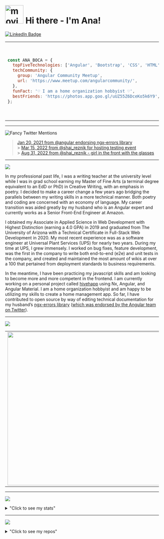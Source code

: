 <!-- <img src="/header.svg"> -->

# <img src="https://media.giphy.com/media/LOactPJKWtNLyErSCr/giphy.gif" alt="moving cherry blossom" width="60px" /> Hi there - I'm Ana!

[![LinkedIn Badge](https://img.shields.io/badge/LinkedIn-informational?style=for-the-badge&logo=linkedin&logoColor=white&color=f2808e)](https://www.linkedin.com/in/anaboca/)

<table>
<tr>
<td width="1500px">

```javascript
const ANA_BOCA = {
  topFiveTechnologies: ['Angular', 'Bootstrap', 'CSS', 'HTML', 'JavaScript'],
  techCommunity: {
    group: 'Angular Community Meetup',
    url: 'https://www.meetup.com/angularcommunity/',
  },
  funFact: '♡ I am a home organization hobbyist ♡',
  bestFriends: 'https://photos.app.goo.gl/uUZ55Z6DceKo5k6Y9',
};
```

</td>
<td>

<img align="right" src="https://media.giphy.com/media/1nnqPU3UNtwBmybOyM/giphy.gif" width="250px">

</td>
</tr>
</table>

<hr>

![Fancy Twitter Mentions](https://img.shields.io/badge/Fancy%20Twitter%20Mentions-1DA1F2?style=for-the-badge&logo=twitter&logoColor=white&color=f2808e)

> [Jan 20, 2021 from @angular endorsing ngx-errors library](https://twitter.com/angular/status/1355259422545752076)<br> > [Mar 15, 2022 from @shai_reznik for hosting testing event](https://twitter.com/shai_reznik/status/1503725360327897092)<br> > [Aug 31, 2022 from @shai_reznik - girl in the front with the glasses](https://twitter.com/shai_reznik/status/1565146679883403264?ref_src=twsrc%5Egoogle%7Ctwcamp%5Eserp%7Ctwgr%5Etweet)

<hr>

![](https://img.shields.io/badge/💮%20Exposition-f2808e?style=for-the-badge)

In my professional past life, I was a writing teacher at the university level while I was in grad school earning my Master of Fine Arts (a terminal degree equivalent to an EdD or PhD) in Creative Writing, with an emphasis in poetry. I decided to make a career change a few years ago bridging the parallels between my writing skills in a more technical manner. Both poetry and coding are concerned with an economy of language. My career transition was aided greatly by my husband who is an Angular expert and currently works as a Senior Front-End Engineer at Amazon.

I obtained my Associate in Applied Science in Web Development with Highest Distinction (earning a 4.0 GPA) in 2019 and graduated from The University of Arizona with a Technical Certificate in Full-Stack Web Development in 2020. My most recent experience was as a software engineer at Universal Plant Services (UPS) for nearly two years. During my time at UPS, I grew immensely. I worked on bug fixes, feature development, was the first in the company to write both end-to-end (e2e) and unit tests in the company, and created and maintained the most amount of wikis at over a 100 that pertained from deployment standards to business requirements.

In the meantime, I have been practicing my javascript skills and am looking to become more and more competent in the frontend. I am currently working on a personal project called [hivehapp](https://github.com/AnaBoca/hivehapp) using Nx, Angular, and Angular Material. I am a home organization hobbyist and am happy to be utilizing my skills to create a home management app. So far, I have contributed to open source by way of editing technical documentation for my husband’s [ngx-errors library](https://github.com/ngspot/ngx-errors) ([which was endorsed by the Angular team on Twitter](https://twitter.com/angular/status/1355259422545752076)).

<hr>

![](https://img.shields.io/badge/💮%20Technologies-f2808e?style=for-the-badge)

<table>
<tr>
<td width="1000px" align="center">

<img src="https://media.giphy.com/media/hoOv7dvN389k9dzFBj/giphy.gif" width="500px">

</td>
<td width="500px" align="center">

| Frontend 🌸                                                                                       | Backend 🌸                                                                                        | Misc. 🌸                                                                                                      |
| :------------------------------------------------------------------------------------------------ | :------------------------------------------------------------------------------------------------ | :------------------------------------------------------------------------------------------------------------ |
| ![](https://img.shields.io/badge/Angular-DD0031?style=plastic&logo=Angular&color=FF1493)          | ![](https://img.shields.io/badge/C%23-EE82EE?style=plastic)                                       | ![](https://img.shields.io/badge/Cypress-FF69B4?style=plastic&logo=Cypress&logoColor=white)                   |
| ![](https://img.shields.io/badge/Angular%20Material-FF1493?style=plastic)                         | ![](https://img.shields.io/badge/.NET-EE82EE?style=plastic)                                       | ![](https://img.shields.io/badge/Git-FF69B4?style=plastic&logo=Git&logoColor=white)                           |
| ![](https://img.shields.io/badge/Bootstrap-FF1493?style=plastice&logo=Bootstrap&logoColor=white)  | ![](https://img.shields.io/badge/Java-EE82EE?style=plastic)                                       | ![](https://img.shields.io/badge/Git%20Extensions-FF69B4?style=plastic&logo=Git%20Extensions&logoColor=white) |
| ![](https://img.shields.io/badge/CSS-FF1493?style=plastic&logo=CSS3)                              | ![](https://img.shields.io/badge/MySQL-EE82EE?style=plastic&logo=MySQL&logoColor=white)           | ![](https://img.shields.io/badge/GitHub-FF69B4?style=plastic&logo=GitHub&logoColor=white)                     |
| ![](https://img.shields.io/badge/HTML-FF1493?style=plastic&logo=HTML5&logoColor=white)            | ![](https://img.shields.io/badge/PHP-EE82EE?style=plastic&logo=PHP&logoColor=white)               | ![](https://img.shields.io/badge/Jest-FF69B4?style=plastic&logo=Jest)                                         |
| ![](https://img.shields.io/badge/JavaScript-FF1493?style=plastic&logo=JavaScript&logoColor=white) | ![](https://img.shields.io/badge/PostgreSQL-EE82EE?style=plastic&logo=PostgreSQL&logoColor=white) | ![](https://img.shields.io/badge/Nx-FF69B4?style=plastic&logo=Nx)                                             |
| ![](https://img.shields.io/badge/jQuery-FF1493?style=plastic&logo=jQuery)                         | ![](https://img.shields.io/badge/Ruby-EE82EE?style=plastic&logo=Ruby)                             | ![](https://img.shields.io/badge/OOP-FF69B4?style=plastic)                                                    |
| ![](https://img.shields.io/badge/React-FF1493?style=plastic&logo=React&logoColor=white)           | ![](https://img.shields.io/badge/Ruby%20on%20Rails-EE82EE?style=plastic&logo=Ruby%20on%20Rail)    | ![](https://img.shields.io/badge/RSpec-FF69B4?style=plastic)                                                  |
| ![](https://img.shields.io/badge/RxJS-FF1493?style=plastic&logo=ReactiveX)                        | ![](https://img.shields.io/badge/SQL-EE82EE?style=plastic)                                        | ![](https://img.shields.io/badge/Visual%20Studio%20Code-FF69B4?style=plastic&logo=Visual%20Studio%20Code)     |
| ![](https://img.shields.io/badge/Tailwind-FF1493?style=plastic&logo=TailwindCSS&logoColor=white)  |                                                                                                   |                                                                                                               |
| ![](https://img.shields.io/badge/TypeScript-FF1493?style=plastic&logo=TypeScript&logoColor=white) |                                                                                                   |                                                                                                               |
| ![](https://img.shields.io/badge/Webpack-FF1493?style=plastic&logo=Webpackd&logoColor=white)      |                                                                                                   |

</td>
</tr>
</table>

<hr>

![](https://img.shields.io/badge/💮%20Stats-f2808e?style=for-the-badge)

<details>
<summary>"Click to see my stats"</summary>
<br>
<div align="center">

![Ana Boca's Languages](https://github-readme-stats.vercel.app/api/top-langs/?username=AnaBoca&layout=compact&theme=chartreuse-dark&hide=ruby,coffeescript)

![Ana Boca's GitHub Stats](https://github-readme-stats.vercel.app/api?username=AnaBoca&show_icons=true&theme=chartreuse-dark&count_private=true&include_all_commits=true)

</div>
</details>

<hr>

![](https://img.shields.io/badge/💮%20Repos-f2808e?style=for-the-badge)

<details>
<summary>"Click to see my repos"</summary>
<br>
<div align="center">

[![hivehapp](https://github-readme-stats.vercel.app/api/pin/?username=AnaBoca&repo=hivehapp&theme=radical)](https://github.com/AnaBoca/hivehapp)
[![demo-playground](https://github-readme-stats.vercel.app/api/pin/?username=AnaBoca&repo=demo-playground&theme=radical)](https://github.com/AnaBoca/demo-playground)
[![ng-girls-todo-list-tutorial-practice](https://github-readme-stats.vercel.app/api/pin/?username=AnaBoca&repo=ng-girls-todo-list-tutorial-practice&theme=cobalt)](https://github.com/AnaBoca/ng-girls-todo-list-tutorial-practice)
[![barista-competition-challenge](https://github-readme-stats.vercel.app/api/pin/?username=AnaBoca&repo=barista-competition-challenge&theme=cobalt)](https://github.com/AnaBoca/barista-competition-challenge)
[![note-app](https://github-readme-stats.vercel.app/api/pin/?username=AnaBoca&repo=note-app&theme=synthwave)](https://github.com/AnaBoca/note-app)
[![flashback](https://github-readme-stats.vercel.app/api/pin/?username=AnaBoca&repo=flashback&theme=synthwave)](https://github.com/AnaBoca/flashback)
[![cattycrap](https://github-readme-stats.vercel.app/api/pin/?username=AnaBoca&repo=cattycrap&theme=synthwave)](https://github.com/AnaBoca/cattycrap)
[![mello-rails-api](https://github-readme-stats.vercel.app/api/pin/?username=AnaBoca&repo=mello-rails-api&theme=synthwave)](https://github.com/AnaBoca/mello-rails-api)
[![mello-frontend](https://github-readme-stats.vercel.app/api/pin/?username=AnaBoca&repo=mello-frontend&theme=synthwave)](https://github.com/AnaBoca/mello-frontend)
[![todo](https://github-readme-stats.vercel.app/api/pin/?username=AnaBoca&repo=todo&theme=synthwave)](https://github.com/AnaBoca/todo)
[![grammable](https://github-readme-stats.vercel.app/api/pin/?username=AnaBoca&repo=grammable&theme=synthwave)](https://github.com/AnaBoca/grammable)
[![flixter](https://github-readme-stats.vercel.app/api/pin/?username=AnaBoca&repo=flixter&theme=synthwave)](https://github.com/AnaBoca/flixter)
[![nomster](https://github-readme-stats.vercel.app/api/pin/?username=AnaBoca&repo=nomster&theme=synthwave)](https://github.com/AnaBoca/nomster)
[![splurty](https://github-readme-stats.vercel.app/api/pin/?username=AnaBoca&repo=splurty&theme=synthwave)](https://github.com/AnaBoca/splurty)
[![scc-final-cactuscatsitter](https://github-readme-stats.vercel.app/api/pin/?username=AnaBoca&repo=scc-final-cactuscatsitter&theme=outrun)](https://github.com/AnaBoca/scc-final-cactuscatsitter)
[![scc-group-bandsite](https://github-readme-stats.vercel.app/api/pin/?username=AnaBoca&repo=scc-group-bandsite&theme=outrun)](https://github.com/AnaBoca/scc-group-bandsite)
[![scc-midterm-cssgrid](https://github-readme-stats.vercel.app/api/pin/?username=AnaBoca&repo=scc-midterm-cssgrid&theme=outrun)](https://github.com/AnaBoca/scc-midterm-cssgrid)

</div>

</details>
